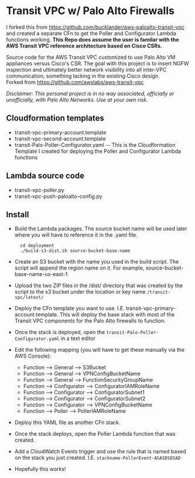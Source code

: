 # Transit VPC w/ Palo Alto Firewalls

I forked this from https://github.com/bucklander/aws-paloalto-transit-vpc and created a separate CFn to get the Poller and Configurator Lambda functions working.  **This Repo does assume the user is familar with the AWS Transit VPC reference architecture based on Cisco CSRs.**

Source code for the AWS Transit VPC customized to use Palo Alto VM appliances versus Cisco's CSR. The goal with this project is to insert NGFW inspection and ultimately better network visibility into all inter-VPC communication, something lacking in the existing Cisco design.  
Forked from https://github.com/awslabs/aws-transit-vpc  

*Disclaimer: This personal project is in no way associated, officially or unofficially, with Palo Alto Networks. Use at your own risk.*

## Cloudformation templates

- transit-vpc-primary-account.template
- transit-vpc-second-account.template
- transit-Palo-Poller-Configurator.yaml -- This is the Cloudformation Template I created for deploying the Poller and Configurator Lambda functions

## Lambda source code

- transit-vpc-poller.py
- transit-vpc-push-paloalto-config.py

## Install

- Build the Lambda packages.  The source bucket name will be used later where you will have to reference it in the .yaml file.

		cd deployment
		./build-s3-dist.sh source-bucket-base-name 


- Create an S3 bucket with the name you used in the build script.  The script will append the region name on it.  For example, source-bucket-base-name-us-east-1

- Upload the two ZIP files in the /dist/ directory that was created by the script to the s3 bucket under the location or key name `/transit-vpc/latest/`

- Deploy the CFn template you want to use.  I.E. transit-vpc-primary-account.template.  This will deploy the base stack with most of the Transit VPC components for the Palo Alto firewalls to function.

- Once the stack is deployed, open the `transit-Palo-Poller-Configurator.yaml` in a text editor

- Edit the following mapping (you will have to get these manually via the AWS Console):
	- Function --> General --> S3Bucket
	- Function --> General --> VPNConfigBucketName
	- Function --> General --> FunctionSecurityGroupName
	- Function --> Configurator --> ConfiguratorIAMRoleName
	- Function --> Configurator --> ConfiguratorSubnet1
	- Function --> Configurator --> ConfiguratorSubnet2
	- Function --> Configurator --> VPNConfigBucketName
	- Function --> Poller --> PollerIAMRoleName

- Deploy this YAML file as another CFn stack.

- Once the stack deploys, open the Poller Lambda function that was created.

- Add a CloudWatch Events trigger and use the rule that is named based on the stack you just created.  I.E. `stackname-PollerEvent-ASASDSDSAD`

- Hopefully this works!








